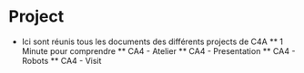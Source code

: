 # Project

* Ici sont réunis tous les documents des différents projects de C4A
** 1 Minute pour comprendre
** CA4 - Atelier
** CA4 - Presentation
** CA4 - Robots
** CA4 - Visit
